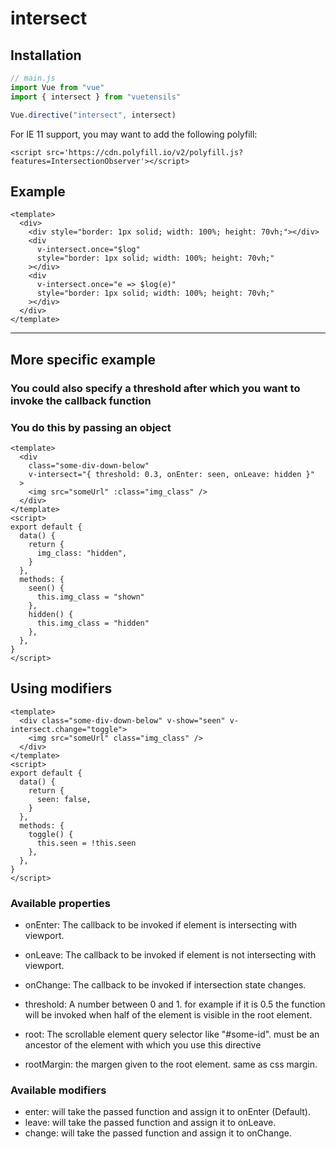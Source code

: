 # intersect

## Installation

```js
// main.js
import Vue from "vue"
import { intersect } from "vuetensils"

Vue.directive("intersect", intersect)
```

For IE 11 support, you may want to add the following polyfill:

`<script src='https://cdn.polyfill.io/v2/polyfill.js?features=IntersectionObserver'></script>`

## Example

```vue live
<template>
  <div>
    <div style="border: 1px solid; width: 100%; height: 70vh;"></div>
    <div
      v-intersect.once="$log"
      style="border: 1px solid; width: 100%; height: 70vh;"
    ></div>
    <div
      v-intersect.once="e => $log(e)"
      style="border: 1px solid; width: 100%; height: 70vh;"
    ></div>
  </div>
</template>
```

---

## More specific example

### You could also specify a threshold after which you want to invoke the callback function

### You do this by passing an object

```vue
<template>
  <div
    class="some-div-down-below"
    v-intersect="{ threshold: 0.3, onEnter: seen, onLeave: hidden }"
  >
    <img src="someUrl" :class="img_class" />
  </div>
</template>
<script>
export default {
  data() {
    return {
      img_class: "hidden",
    }
  },
  methods: {
    seen() {
      this.img_class = "shown"
    },
    hidden() {
      this.img_class = "hidden"
    },
  },
}
</script>
```

## Using modifiers

```vue
<template>
  <div class="some-div-down-below" v-show="seen" v-intersect.change="toggle">
    <img src="someUrl" class="img_class" />
  </div>
</template>
<script>
export default {
  data() {
    return {
      seen: false,
    }
  },
  methods: {
    toggle() {
      this.seen = !this.seen
    },
  },
}
</script>
```

### Available properties

- onEnter: The callback to be invoked if element is intersecting with viewport.
- onLeave: The callback to be invoked if element is not intersecting with viewport.
- onChange: The callback to be invoked if intersection state changes.

- threshold: A number between 0 and 1. for example if it is 0.5 the function will be invoked when half of the element is visible in the root element.

- root: The scrollable element query selector like "#some-id". must be an ancestor of the element with which you use this directive

- rootMargin: the margen given to the root element. same as css margin.

### Available modifiers

- enter: will take the passed function and assign it to onEnter (Default).
- leave: will take the passed function and assign it to onLeave.
- change: will take the passed function and assign it to onChange.
